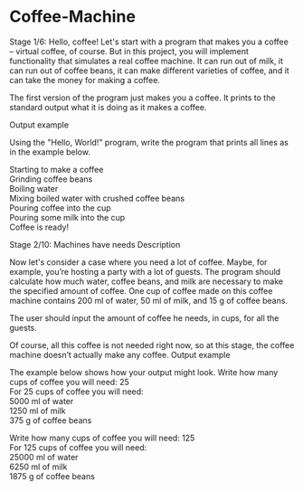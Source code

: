 # Coffee-Machine
Stage 1/6: Hello, coffee!
Let's start with a program that makes you a coffee – virtual coffee, of course. But in this project, you will implement functionality that simulates a real coffee machine. It can run out of milk, it can run out of coffee beans, it can make different varieties of coffee, and it can take the money for making a coffee.

The first version of the program just makes you a coffee. It prints to the standard output what it is doing as it makes a coffee.

Output example

Using the "Hello, World!" program, write the program that prints all lines as in the example below.

Starting to make a coffee </br>
Grinding coffee beans</br>
Boiling water</br>
Mixing boiled water with crushed coffee beans</br>
Pouring coffee into the cup</br>
Pouring some milk into the cup</br>
Coffee is ready!</br>

Stage 2/10: Machines have needs
Description

Now let's consider a case where you need a lot of coffee. Maybe, for example, you’re hosting a party with a lot of guests. The program should calculate how much water, coffee beans, and milk are necessary to make the specified amount of coffee. One cup of coffee made on this coffee machine contains 200 ml of water, 50 ml of milk, and 15 g of coffee beans.

The user should input the amount of coffee he needs, in cups, for all the guests.

Of course, all this coffee is not needed right now, so at this stage, the coffee machine doesn’t actually make any coffee.
Output example

The example below shows how your output might look.
Write how many cups of coffee you will need: 25</br>
For 25 cups of coffee you will need:</br>
5000 ml of water</br>
1250 ml of milk</br>
375 g of coffee beans</br>

Write how many cups of coffee you will need: 125</br>
For 125 cups of coffee you will need:</br>
25000 ml of water</br>
6250 ml of milk</br>
1875 g of coffee beans</br>
